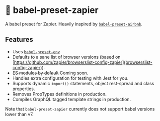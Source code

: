 # 🏯 babel-preset-zapier

A babel preset for Zapier. Heavily inspired by [`babel-preset-airbnb`](https://github.com/airbnb/babel-preset-airbnb).

## Features

- Uses [`babel-preset-env`](https://github.com/babel/babel/tree/master/packages/babel-preset-env)
- Defaults to a sane list of browser versions (based on [https://github.com/zapier/browserslist-config-zapier](browserslist-config-zapier)).
- ~~ES modules by default~~ Coming soon.
- Handles extra configuration for testing with Jest for you.
- Supports dynamic `import()` statements, object rest-spread and class properties.
- Removes PropTypes definitions in production.
- Compiles GraphQL tagged template strings in production.

Note that `babel-preset-zapier` currently does not support babel versions lower than v7.
